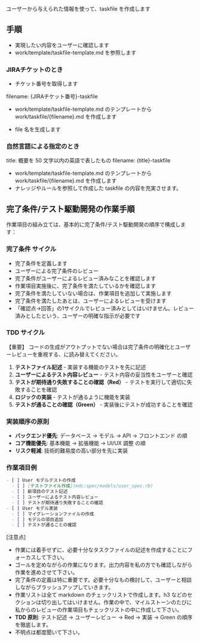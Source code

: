 ユーザーから与えられた情報を使って、taskfile を作成します

## 手順

- 実現したい内容をユーザーに確認します
- work/template/taskfile-template.md を参照します

### JIRAチケットのとき

- チケット番号を取得します

filename: {JIRAチケット番号}-taskfile

- work/template/taskfile-template.md のテンプレートから work/taskfile/{filename}.md を作成します

- file 名を生成します

### 自然言語による指定のとき

title: 概要を 50 文字以内の英語で表したもの
filename: {title}-taskfile

- work/template/taskfile-template.md のテンプレートから work/taskfile/{filename}.md を作成します
- ナレッジやルールを参照して作成した taskfile の内容を充実させます。

## 完了条件/テスト駆動開発の作業手順

作業項目の組み立ては、基本的に完了条件/テスト駆動開発の順序で構成します：

### 完了条件 サイクル

- 完了条件を定義します
- ユーザーによる完了条件のレビュー
- 完了条件がユーザーによるレビュー済みなことを確認します
- 作業項目実施後に、完了条件を満たしているかを確認します
- 完了条件を満たしていない場合は、作業項目を追加して実施します
- 完了条件を満たしたあとは、ユーザーによるレビューを受けます
- 「確認点→回答」の1サイクルでレビュー済みとしてはいけません。レビュー済みとしたという、ユーザーの明確な指示が必要です

### TDD サイクル

【重要】
コードの生成がアウトプットでない場合は完了条件の明確化とユーザーレビューを重視する、に読み替えてください。

1. **テストファイル記述** - 実装する機能のテストを先に記述
2. **ユーザーによるテスト内容レビュー** - テスト内容の妥当性をユーザーと確認
3. **テストが期待通り失敗することの確認（Red）** - テストを実行して適切に失敗することを確認
4. **ロジックの実装** - テストが通るように機能を実装
5. **テストが通ることの確認（Green）** - 実装後にテストが成功することを確認

### 実装順序の原則

- **バックエンド優先**: データベース → モデル → API → フロントエンド の順
- **コア機能優先**: 基本機能 → 拡張機能 → UI/UX 調整 の順
- **リスク軽減**: 技術的難易度の高い部分を先に実装

### 作業項目例

```markdown
- [ ] User モデルテストの作成
  - [ ] [テストファイル作成](mdc:spec/models/user_spec.rb)
  - [ ] 新項目のテスト記述
  - [ ] ユーザーによるテスト内容レビュー
  - [ ] テストが期待通り失敗することの確認
- [ ] User モデル実装
  - [ ] マイグレーションファイルの作成
  - [ ] モデルの項目追加
  - [ ] テストが通ることの確認
```

[注意点]

- 作業には着手せずに、必要十分なタスクファイルの記述を作成することにフォーカスして下さい。
- ゴールを定めながらの作業になります。出力内容を私の方でも確認しながら作業を進めさせて下さい。
- 完了条件の定義は特に重要です。必要十分なもの検討して、ユーザーと相談しながらブラッシュアップしていきます。
- 作業リストは全て markdown のチェックリストで作成します。h3 などのセクションは切り出してはいけません。作業の中で、マイルストーンのたびに私からのレビューの作業項目もチェックリストの中に作成して下さい。
- **TDD 原則**: テスト記述 → ユーザーレビュー → Red → 実装 → Green の順序を徹底します。
- 不明点は都度聞いて下さい。
